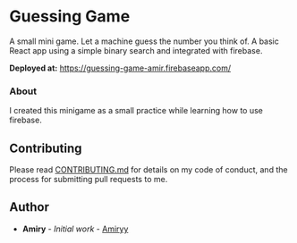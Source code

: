# Guessing Game
  A small mini game. Let a machine guess the number you think of.
  A basic React app using a simple binary search and integrated with firebase.

**Deployed at:** https://guessing-game-amir.firebaseapp.com/
  ### About
  I created this minigame as a small practice while learning how to use firebase.
  
  
## Contributing

Please read [CONTRIBUTING.md](https://gist.github.com/Amiryy/5fd07e4c54f846ea578f906df4b7871e) for details on my code of conduct, and the process for submitting pull requests to me.


## Author
* **Amiry** - *Initial work* - [Amiryy](https://github.com/amiryy)

